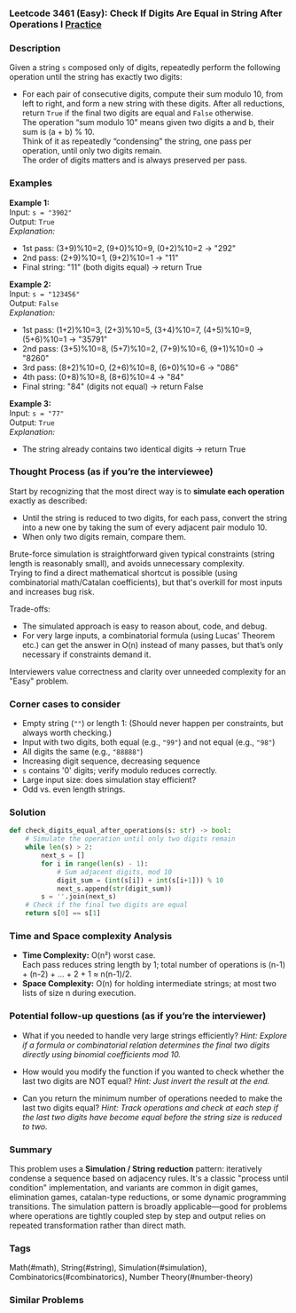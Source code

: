 ### Leetcode 3461 (Easy): Check If Digits Are Equal in String After Operations I [Practice](https://leetcode.com/problems/check-if-digits-are-equal-in-string-after-operations-i)

### Description  
Given a string `s` composed only of digits, repeatedly perform the following operation until the string has exactly two digits:
- For each pair of consecutive digits, compute their sum modulo 10, from left to right, and form a new string with these digits.
After all reductions, return `True` if the final two digits are equal and `False` otherwise.  
The operation “sum modulo 10” means given two digits a and b, their sum is (a + b) % 10.  
Think of it as repeatedly “condensing” the string, one pass per operation, until only two digits remain.  
The order of digits matters and is always preserved per pass.

### Examples  

**Example 1:**  
Input: `s = "3902"`  
Output: `True`  
*Explanation:*
- 1st pass: (3+9)%10=2, (9+0)%10=9, (0+2)%10=2 → "292"
- 2nd pass: (2+9)%10=1, (9+2)%10=1 → "11"
- Final string: "11" (both digits equal) → return True

**Example 2:**  
Input: `s = "123456"`  
Output: `False`  
*Explanation:*
- 1st pass: (1+2)%10=3, (2+3)%10=5, (3+4)%10=7, (4+5)%10=9, (5+6)%10=1 → "35791"
- 2nd pass: (3+5)%10=8, (5+7)%10=2, (7+9)%10=6, (9+1)%10=0 → "8260"
- 3rd pass: (8+2)%10=0, (2+6)%10=8, (6+0)%10=6 → "086"
- 4th pass: (0+8)%10=8, (8+6)%10=4 → "84"
- Final string: "84" (digits not equal) → return False

**Example 3:**  
Input: `s = "77"`  
Output: `True`  
*Explanation:*
- The string already contains two identical digits → return True

### Thought Process (as if you’re the interviewee)  
Start by recognizing that the most direct way is to **simulate each operation** exactly as described:  
- Until the string is reduced to two digits, for each pass, convert the string into a new one by taking the sum of every adjacent pair modulo 10.  
- When only two digits remain, compare them.

Brute-force simulation is straightforward given typical constraints (string length is reasonably small), and avoids unnecessary complexity.  
Trying to find a direct mathematical shortcut is possible (using combinatorial math/Catalan coefficients), but that's overkill for most inputs and increases bug risk.

Trade-offs:
- The simulated approach is easy to reason about, code, and debug.  
- For very large inputs, a combinatorial formula (using Lucas' Theorem etc.) can get the answer in O(n) instead of many passes, but that’s only necessary if constraints demand it.

Interviewers value correctness and clarity over unneeded complexity for an "Easy" problem.

### Corner cases to consider  
- Empty string (`""`) or length 1: (Should never happen per constraints, but always worth checking.)
- Input with two digits, both equal (e.g., `"99"`) and not equal (e.g., `"98"`)
- All digits the same (e.g., `"88888"`)
- Increasing digit sequence, decreasing sequence
- `s` contains '0' digits; verify modulo reduces correctly.
- Large input size: does simulation stay efficient?
- Odd vs. even length strings.

### Solution

```python
def check_digits_equal_after_operations(s: str) -> bool:
    # Simulate the operation until only two digits remain
    while len(s) > 2:
        next_s = []
        for i in range(len(s) - 1):
            # Sum adjacent digits, mod 10
            digit_sum = (int(s[i]) + int(s[i+1])) % 10
            next_s.append(str(digit_sum))
        s = ''.join(next_s)
    # Check if the final two digits are equal
    return s[0] == s[1]
```

### Time and Space complexity Analysis  

- **Time Complexity:** O(n²) worst case.  
  Each pass reduces string length by 1; total number of operations is (n-1) + (n-2) + ... + 2 + 1 ≈ n(n-1)/2.
- **Space Complexity:** O(n) for holding intermediate strings; at most two lists of size n during execution.

### Potential follow-up questions (as if you’re the interviewer)  

- What if you needed to handle very large strings efficiently?
  *Hint: Explore if a formula or combinatorial relation determines the final two digits directly using binomial coefficients mod 10.*

- How would you modify the function if you wanted to check whether the last two digits are NOT equal?
  *Hint: Just invert the result at the end.*

- Can you return the minimum number of operations needed to make the last two digits equal?
  *Hint: Track operations and check at each step if the last two digits have become equal before the string size is reduced to two.*

### Summary
This problem uses a **Simulation / String reduction** pattern: iteratively condense a sequence based on adjacency rules. It's a classic "process until condition" implementation, and variants are common in digit games, elimination games, catalan-type reductions, or some dynamic programming transitions. The simulation pattern is broadly applicable—good for problems where operations are tightly coupled step by step and output relies on repeated transformation rather than direct math.

### Tags
Math(#math), String(#string), Simulation(#simulation), Combinatorics(#combinatorics), Number Theory(#number-theory)

### Similar Problems
